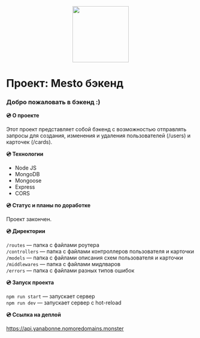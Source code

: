 <!--[![Tests](../../actions/workflows/tests-13-sprint.yml/badge.svg)](../../actions/workflows/tests-13-sprint.yml) [![Tests](../../actions/workflows/tests-14-sprint.yml/badge.svg)](../../actions/workflows/tests-14-sprint.yml)-->
<div align="center">
  <img src="https://media.giphy.com/media/UEGwYCVTBFa9tJEf66/giphy.gif" width="150"/>
</div>

# Проект: Mesto бэкенд

### Добро пожаловать в бэкенд :)

**:cd: О проекте**

Этот проект представляет собой бэкенд с возможностью отправлять запросы для создания, изменения и удаления пользователей (/users) и карточек (/cards).

**:cd: Технологии**

- Node JS
- MongoDB
- Mongoose
- Express
- CORS

**:cd: Статус и планы по доработке**

Проект закончен.

**:cd: Директории**

`/routes` — папка с файлами роутера  
`/controllers` — папка с файлами контроллеров пользователя и карточки   
`/models` — папка с файлами описания схем пользователя и карточки  
`/middlewares` — папка с файлами мидлваров  
`/errors` — папка с файлами разных типов ошибок 

**:cd: Запуск проекта**

`npm run start` — запускает сервер   
`npm run dev` — запускает сервер с hot-reload

**:cd: Ссылка на деплой**

https://api.yanabonne.nomoredomains.monster
